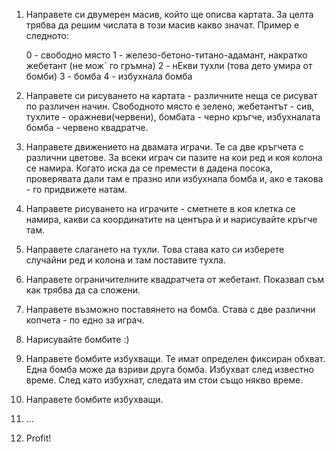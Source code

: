 1. Направете си двумерен масив, който ще описва картата. За целта трябва да решим числата в този масив какво значат. Пример е следното:

    0 - свободно място
    1 - железо-бетоно-титано-адамант, накратко жебетант (не мож` го гръмна)
    2 - нЕкви тухли (това дето умира от бомби)
    3 - бомба
    4 - избухнала бомба

2. Направете си рисуването на картата - различните неща се рисуват по различен начин. Свободното място е зелено, жебетантът - сив, тухлите - оражневи(червени), бомбата - черно кръгче, избухналата бомба - червено квадратче.

3. Направете движението на двамата играчи. Те са две кръгчета с различни цветове. За всеки играч си пазите на кои ред и коя колона се намира. Когато иска да се премести в дадена посока, проверявата дали там е празно или избухнала бомба и, ако е такова - го придвижете натам.

4. Направете рисуването на играчите - сметнете в коя клетка се намира, какви са координатите на центъра ѝ и нарисувайте кръгче там.

5. Направете слагането на тухли. Това става като си изберете случайни ред и колона и там поставите тухла.

6. Направете ограничителните квадратчета от жебетант. Показвал съм как трябва да са сложени.

7. Направете възможно поставянето на бомба. Става с две различни копчета - по едно за играч. 

8. Нарисувайте бомбите :)

9. Направете бомбите избухващи. Те имат определен фиксиран обхват. Една бомба може да взриви друга бомба. Избухват след известно време. След като избухнат, следата им стои също някво време.

10. Направете бомбите избухващи.

11. ...

12. Profit!
